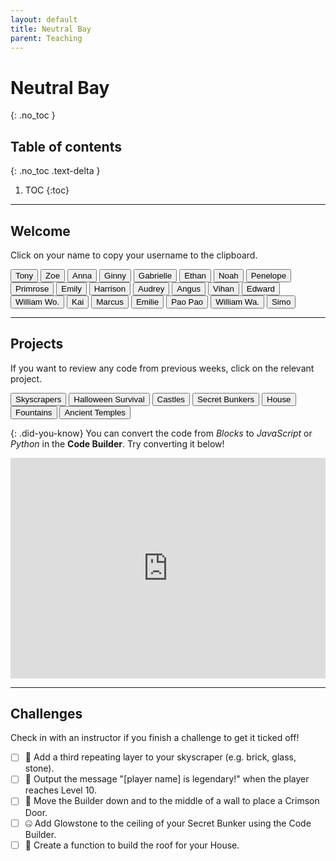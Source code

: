 ```yaml
---
layout: default
title: Neutral Bay
parent: Teaching
---
```


# Neutral Bay
{: .no_toc }

## Table of contents
{: .no_toc .text-delta }

1. TOC
{:toc}

---

## Welcome
Click on your name to copy your username to the clipboard.

<div id="roll">
  <button class="btn mr-4 mb-4" id="instructor23">Tony<span style="display:none">🔨🎃</span></button>
  <button class="btn mr-4 mb-4" id="instructor23">Zoe<span style="display:none"></span></button>
  <button class="btn mr-4 mb-4" id="instructor23">Anna<span style="display:none"></span></button>
  <button class="btn mr-4 mb-4" id="instructor23">Ginny<span style="display:none"></span></button>
  <button class="btn mr-4 mb-4" id="instructor23">Gabrielle<span style="display:none"></span></button>
  <button class="btn mr-4 mb-4" id="junior1">Ethan<span style="display:none"></span></button>
  <button class="btn mr-4 mb-4" id="junior2">Noah<span style="display:none"></span></button>
  <button class="btn mr-4 mb-4" id="junior3">Penelope<span style="display:none">⭐</span></button>
  <button class="btn mr-4 mb-4" id="junior4">Primrose<span style="display:none"></span></button>
  <button class="btn mr-4 mb-4" id="junior5">Emily<span style="display:none"></span></button>
  <button class="btn mr-4 mb-4" id="junior6">Harrison<span style="display:none"></span></button>
  <button class="btn mr-4 mb-4" id="junior7">Audrey<span style="display:none">⭐</span></button>
  <button class="btn mr-4 mb-4" id="junior8">Angus<span style="display:none"></span></button>
  <button class="btn mr-4 mb-4" id="junior9">Vihan<span style="display:none"></span></button>
  <button class="btn mr-4 mb-4" id="junior10">Edward<span style="display:none"></span></button>
  <button class="btn mr-4 mb-4" id="junior11">William Wo.<span style="display:none"></span></button>
  <button class="btn mr-4 mb-4" id="junior12">Kai<span style="display:none"></span></button>
  <button class="btn mr-4 mb-4" id="junior13">Marcus<span style="display:none">⭐</span></button>
  <button class="btn mr-4 mb-4" id="junior14">Emilie<span style="display:none"></span></button>
  <button class="btn mr-4 mb-4" id="junior15">Pao Pao<span style="display:none">⭐⭐</span></button>
  <button class="btn mr-4 mb-4" id="junior16">William Wa.<span style="display:none"></span></button>
  <button class="btn mr-4 mb-4" id="junior17">Simo<span style="display:none"></span></button>
  <!--
  <button class="btn mr-4 mb-4" id="junior18">Mason<span style="display:none"></span></button>
  <button class="btn mr-4 mb-4" id="junior19">Noah V.<span style="display:none"></span></button>
  <button class="btn mr-4 mb-4" id="junior20">Spare 1<span style="display:none"></span></button>
  <button class="btn mr-4 mb-4" id="junior21">Spare 2<span style="display:none"></span></button>
  -->
</div>

---

## Projects
If you want to review any code from previous weeks, click on the relevant project.

<div id="project-list">
  <button class="btn mr-2 mb-2" id="https://minecraft.makecode.com/#pub:_Xi2FtRKYe5pr">Skyscrapers</button>
  <button class="btn mr-2 mb-2" id="https://minecraft.makecode.com/#pub:_TX0A5u6KbC9W">Halloween Survival</button>
  <button class="btn mr-2 mb-2" id="https://minecraft.makecode.com/#pub:_DzzgxMFzi2Um">Castles</button>
  <button class="btn mr-2 mb-2" id="https://minecraft.makecode.com/#pub:_RHbcEYP6zF2t">Secret Bunkers</button>
  <button class="btn mr-2 mb-2" id="https://minecraft.makecode.com/#pub:_ATTRusULUMX4">House</button>
  <button class="btn mr-2 mb-2" id="https://minecraft.makecode.com/#pub:_Lj410sJ6PXsg">Fountains</button>
  <button class="btn mr-2 mb-2" id="https://minecraft.makecode.com/#pub:_8oWCVoCfmVwU">Ancient Temples</button>
  <!--
  <button class="btn mr-2 mb-2" id="zoos">Zoos</button>
  -->
</div>

{: .did-you-know}
You can convert the code from *Blocks* to *JavaScript* or *Python* in the **Code Builder**. Try converting it below!

<div style="position:relative;height:0;padding-bottom:70%;overflow:hidden;"><iframe style="position:absolute;top:0;left:0;width:100%;height:100%;" src="https://minecraft.makecode.com/#pub:_LYXFti95gUX7" frameborder="0" sandbox="allow-popups allow-forms allow-scripts allow-same-origin"></iframe></div>

---

## Challenges
Check in with an instructor if you finish a challenge to get it ticked off!

- [ ] 🔨 Add a third repeating layer to your skyscraper (e.g. brick, glass, stone).
- [ ] 🎃 Output the message "[player name] is legendary!" when the player reaches Level 10.
- [ ] 🏰 Move the Builder down and to the middle of a wall to place a Crimson Door.
- [ ] 🤐 Add Glowstone to the ceiling of your Secret Bunker using the Code Builder.
- [ ] 🧱 Create a function to build the roof for your House.

<script src="{{site.url}}/junior-engineers/assets/class.js"></script>
